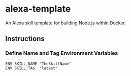 # alexa-template

An Alexa skill template for building Node.js within Docker.

## Instructions

### Define Name and Tag Environment Variables

    ENV SKILL_NAME "TheSkillName"
    ENV SKILL_TAG  "latest"

